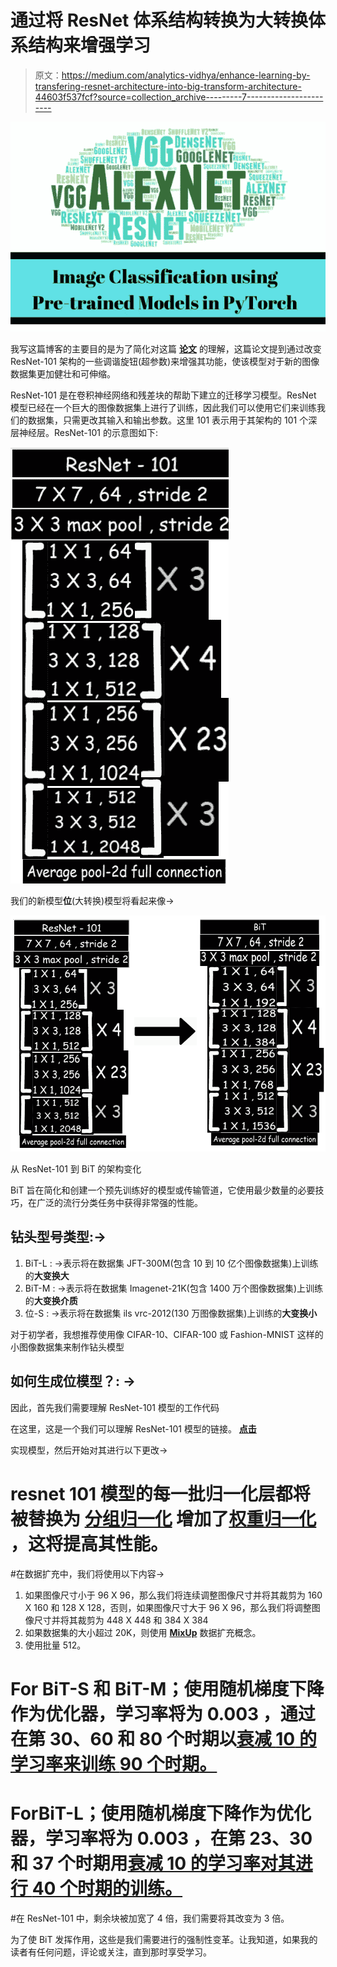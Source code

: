 # 通过将 ResNet 体系结构转换为大转换体系结构来增强学习

> 原文：<https://medium.com/analytics-vidhya/enhance-learning-by-transfering-resnet-architecture-into-big-transform-architecture-44603f537fcf?source=collection_archive---------7----------------------->

![](img/7c5260c28243ea0dda8ff21c8c669249.png)

我写这篇博客的主要目的是为了简化对这篇 [**论文**](https://arxiv.org/pdf/1912.11370.pdf) 的理解，这篇论文提到通过改变 ResNet-101 架构的一些调谐旋钮(超参数)来增强其功能，使该模型对于新的图像数据集更加健壮和可伸缩。

ResNet-101 是在卷积神经网络和残差块的帮助下建立的迁移学习模型。ResNet 模型已经在一个巨大的图像数据集上进行了训练，因此我们可以使用它们来训练我们的数据集，只需更改其输入和输出参数。这里 101 表示用于其架构的 101 个深层神经层。ResNet-101 的示意图如下:

![](img/529316c53849d005d1d09276f2f951ba.png)

我们的新模型**位**(大转换)模型将看起来像→

![](img/1edcf3a933b12343e8b6306744a4c99f.png)

从 ResNet-101 到 BiT 的架构变化

BiT 旨在简化和创建一个预先训练好的模型或传输管道，它使用最少数量的必要技巧，在广泛的流行分类任务中获得非常强的性能。

## 钻头型号类型:→

1.  BiT-L : →表示将在数据集 JFT-300M(包含 10 到 10 亿个图像数据集)上训练的**大变换大**
2.  BiT-M : →表示将在数据集 Imagenet-21K(包含 1400 万个图像数据集)上训练的**大变换介质**
3.  位-S : →表示将在数据集 ils vrc-2012(130 万图像数据集)上训练的**大变换小**

对于初学者，我想推荐使用像 CIFAR-10、CIFAR-100 或 Fashion-MNIST 这样的小图像数据集来制作钻头模型

## 如何生成位模型？: →

因此，首先我们需要理解 ResNet-101 模型的工作代码

在这里，这是一个我们可以理解 ResNet-101 模型的链接。 [**点击**](https://www.youtube.com/watch?v=lK5rm2_OPGo&t=1218s)

实现模型，然后开始对其进行以下更改→

# resnet 101 模型的每一批归一化层都将被替换为 [**分组归一化**](https://pytorch.org/docs/stable/nn.html#groupnorm) 增加了[**权重归一化**](https://github.com/KushajveerSingh/Deep-Learning-Notebooks/blob/master/Blog%20Posts%20Notebooks/Weight%20Standardization:%20A%20New%20Normalization%20in%20town/Weight%20Standardization%20on%20CIFAR-10.ipynb) ，这将提高其性能。

#在数据扩充中，我们将使用以下内容→

1.  如果图像尺寸小于 96 X 96，那么我们将连续调整图像尺寸并将其裁剪为 160 X 160 和 128 X 128，否则，如果图像尺寸大于 96 X 96，那么我们将调整图像尺寸并将其裁剪为 448 X 448 和 384 X 384
2.  如果数据集的大小超过 20K，则使用 [**MixUp**](https://forums.fast.ai/t/mixup-data-augmentation/22764) 数据扩充概念。
3.  使用批量 512。

# For **BiT-S 和 BiT-M**；使用**随机梯度下降作为优化器**，学习率将为 **0.003** ，通过在第 30、60 和 80 个时期以[衰减 **10** 的学习率来训练 **90 个时期**。](https://pytorch.org/docs/stable/optim.html#torch.optim.lr_scheduler.StepLR)

# For**BiT-L**；使用**随机梯度下降作为优化器**，学习率将为 **0.003** ，在第 23、30 和 37 个时期用[衰减 10 的学习率对其进行 **40 个时期**的训练。](https://pytorch.org/docs/stable/optim.html#torch.optim.lr_scheduler.StepLR)

#在 ResNet-101 中，剩余块被加宽了 4 倍，我们需要将其改变为 3 倍。

为了使 BiT 发挥作用，这些是我们需要进行的强制性变革。让我知道，如果我的读者有任何问题，评论或关注，直到那时享受学习。